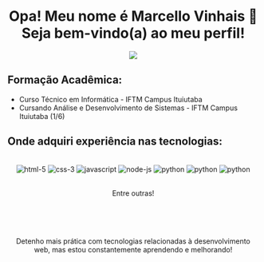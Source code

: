 <h1 align="center">Opa! Meu nome é Marcello Vinhais 🤘 Seja bem-vindo(a) ao meu perfil!</h1>
<p align="center">
  <a href="https://www.instagram.com/marcello_vinhais/_" target="blank">
    <img src="https://img.shields.io/badge/Instagram-E4405F?style=for-the-badge&logo=instagram&logoColor=white">
  </a>
</p>

## Formação Acadêmica: 
  - Curso Técnico em Informática - IFTM Campus Ituiutaba<br/>
  - Cursando Análise e Desenvolvimento de Sistemas - IFTM Campus Ituiutaba (1/6)  
  ## Onde adquiri experiência nas tecnologias:

  <div style="display: inline_block" align="center"><br/>
    <img alt="html-5" src="https://img.shields.io/badge/HTML5-E34F26?style=for-the-badge&logo=html5&logoColor=white" />
    <img alt="css-3" src="https://img.shields.io/badge/CSS3-1572B6?style=for-the-badge&logo=css3&logoColor=white" />
    <img alt="javascript" src="https://img.shields.io/badge/JavaScript-F7DF1E?style=for-the-badge&logo=javascript&logoColor=black" />
    <img alt="node-js" src="https://img.shields.io/badge/Node.js-43853D?style=for-the-badge&logo=node.js&logoColor=white" />
    <img alt="python" src="https://img.shields.io/badge/Python-14354C?style=for-the-badge&logo=python&logoColor=white" />
    <img alt="python" src="https://img.shields.io/badge/MySQL-005C84?style=for-the-badge&logo=mysql&logoColor=white" />
    <img alt="python" src="https://img.shields.io/badge/Java-ED8B00?style=for-the-badge&logo=openjdk&logoColor=white" /></div></br>
    <p align="center">Entre outras!</p><br><br>
  </div></br>
    <p align="center">Detenho mais prática com tecnologias relacionadas à desenvolvimento web, mas estou constantemente aprendendo e melhorando!</p>



    
